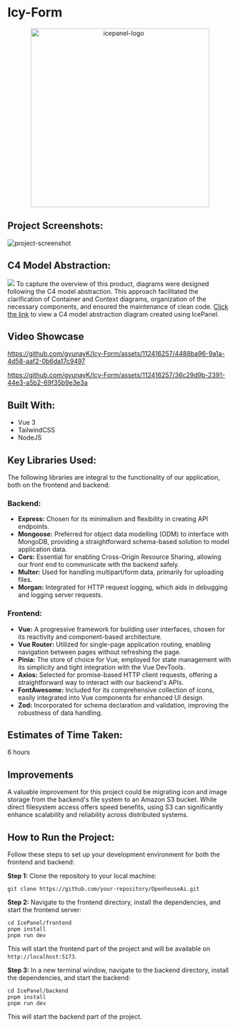 # Icy-Form
<p align="center"><img src="https://ik.imagekit.io/atcan/Group%2043.png?updatedAt=1711253259959" alt="icepanel-logo" width="400"></p>

<p align="center"><a href="https://ik.imagekit.io/atcan/Screenshot%202024-03-23%20at%207.58.33%E2%80%AFPM.png?updatedAt=1711249349259"></a></p>

<h2>Project Screenshots:</h2>
<img src="https://ik.imagekit.io/atcan/Screenshot%202024-03-23%20at%208.53.11%E2%80%AFPM.png?updatedAt=1711252407535" alt="project-screenshot" />

<h2>C4 Model Abstraction:</h2>
<img src="https://ik.imagekit.io/atcan/Group%2045.png?updatedAt=1711496937673" />
To capture the overview of this product, diagrams were designed following the C4 model abstraction. This approach facilitated the clarification of Container and Context diagrams, organization of the necessary components, and ensured the maintenance of clean code.
<a href="https://s.icepanel.io/wSllDzMcL145kD/bf4t" alt="icepanel-link">Click the link</a> to view a C4 model abstraction diagram created using IcePanel.

## Video Showcase

https://github.com/gyunayK/Icy-Form/assets/112416257/4488ba96-9a1a-4d58-aaf2-0b6da17c9497


https://github.com/gyunayK/Icy-Form/assets/112416257/36c29d9b-2391-44e3-a5b2-69f35b9e3e3a


<h2>Built With:</h2>
<ul>
  <li>Vue 3</li>
  <li>TailwindCSS</li>
  <li>NodeJS</li>
</ul>

<h2>Key Libraries Used:</h2>
<p>The following libraries are integral to the functionality of our application, both on the frontend and backend:</p>

<h3>Backend:</h3>
<ul>
  <li><strong>Express:</strong> Chosen for its minimalism and flexibility in creating API endpoints.</li>
  <li><strong>Mongoose:</strong> Preferred for object data modelling (ODM) to interface with MongoDB, providing a straightforward schema-based solution to model application data.</li>
  <li><strong>Cors:</strong> Essential for enabling Cross-Origin Resource Sharing, allowing our front end to communicate with the backend safely.</li>
  <li><strong>Multer:</strong> Used for handling multipart/form data, primarily for uploading files.</li>
  <li><strong>Morgan:</strong> Integrated for HTTP request logging, which aids in debugging and logging server requests.</li>
</ul>

<h3>Frontend:</h3>
<ul>
  <li><strong>Vue:</strong> A progressive framework for building user interfaces, chosen for its reactivity and component-based architecture.</li>
  <li><strong>Vue Router:</strong> Utilized for single-page application routing, enabling navigation between pages without refreshing the page.</li>
  <li><strong>Pinia:</strong> The store of choice for Vue, employed for state management with its simplicity and tight integration with the Vue DevTools.</li>
  <li><strong>Axios:</strong> Selected for promise-based HTTP client requests, offering a straightforward way to interact with our backend's APIs.</li>
  <li><strong>FontAwesome:</strong> Included for its comprehensive collection of icons, easily integrated into Vue components for enhanced UI design.</li>
  <li><strong>Zod:</strong> Incorporated for schema declaration and validation, improving the robustness of data handling.</li>
</ul>

<h2>Estimates of Time Taken:</h2>
<p>6 hours</p>

## Improvements

<p>A valuable improvement for this project could be migrating icon and image storage from the backend's file system to an Amazon S3 bucket. While direct filesystem access offers speed benefits, using S3 can significantly enhance scalability and reliability across distributed systems. </p>

<h2>How to Run the Project:</h2>
<p>Follow these steps to set up your development environment for both the frontend and backend:</p>

<p><strong>Step 1:</strong> Clone the repository to your local machine:</p>

<pre><code>git clone https://github.com/your-repository/OpenhouseAi.git</code></pre>

<p><strong>Step 2:</strong> Navigate to the frontend directory, install the dependencies, and start the frontend server:</p>

<pre><code>cd IcePanel/frontend
pnpm install
pnpm run dev</code></pre>

<p>This will start the frontend part of the project and will be available on <code>http://localhost:5173</code>.</p>

<p><strong>Step 3:</strong> In a new terminal window, navigate to the backend directory, install the dependencies, and start the backend:</p>

<pre><code>cd IcePanel/backend
pnpm install
pnpm run dev</code></pre>

<p>This will start the backend part of the project.</p>


